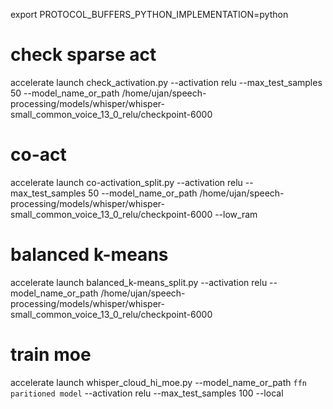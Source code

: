 export PROTOCOL_BUFFERS_PYTHON_IMPLEMENTATION=python

# check sparse act
accelerate launch check_activation.py --activation relu --max_test_samples 50 --model_name_or_path /home/ujan/speech-processing/models/whisper/whisper-small_common_voice_13_0_relu/checkpoint-6000

# co-act
accelerate launch co-activation_split.py --activation relu --max_test_samples 50 --model_name_or_path /home/ujan/speech-processing/models/whisper/whisper-small_common_voice_13_0_relu/checkpoint-6000 --low_ram

# balanced k-means
accelerate launch balanced_k-means_split.py --activation relu --model_name_or_path /home/ujan/speech-processing/models/whisper/whisper-small_common_voice_13_0_relu/checkpoint-6000 

# train moe
accelerate launch whisper_cloud_hi_moe.py --model_name_or_path `ffn paritioned model` --activation relu --max_test_samples 100 --local